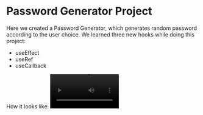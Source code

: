 # Password Generator Project

Here we created a Password Generator, which generates random password according to the user choice.
We learned three new hooks while doing this project:
- useEffect
- useRef
- useCallback

How it looks like:
<video src='08_password_generator\public\video.mp4' width=180/>